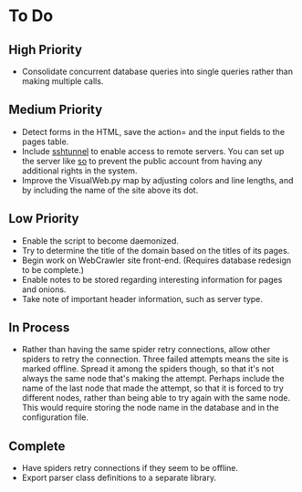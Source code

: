# To Do

## High Priority
* Consolidate concurrent database queries into single queries rather than making multiple calls.

## Medium Priority
* Detect forms in the HTML, save the action= and the input fields to the pages table.
* Include [sshtunnel](https://github.com/pahaz/sshtunnel) to enable access to remote servers. You can set up the server like [so](https://unix.stackexchange.com/questions/235040/how-do-i-create-a-ssh-user-that-can-only-access-mysql) to prevent the public account from having any additional rights in the system.
* Improve the VisualWeb.py map by adjusting colors and line lengths, and by including the name of the site above its dot.

## Low Priority
* Enable the script to become daemonized.
* Try to determine the title of the domain based on the titles of its pages.
* Begin work on WebCrawler site front-end. (Requires database redesign to be complete.)
* Enable notes to be stored regarding interesting information for pages and onions.
* Take note of important header information, such as server type.

## In Process
* Rather than having the same spider retry connections, allow other spiders to retry the connection. Three failed attempts means the site is marked offline. Spread it among the spiders though, so that it's not always the same node that's making the attempt. Perhaps include the name of the last node that made the attempt, so that it is forced to try different nodes, rather than being able to try again with the same node. This would require storing the node name in the database and in the configuration file.

## Complete
* Have spiders retry connections if they seem to be offline.
* Export parser class definitions to a separate library.
